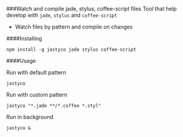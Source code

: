 ###Watch and compile jade, stylus, coffee-script files
Tool that help develop with `jade`, `stylus` and `coffee-script`
* Watch files by pattern and compile on changes

####Installing
```
npm install -g jastyco jade stylus coffee-script
```

####Usage

Run with default pattern
```
jastyco
```

Run with custom pattern
```
jastyco "*.jade **/*.coffee *.styl"
```

Run in background
```
jastyco &
```
